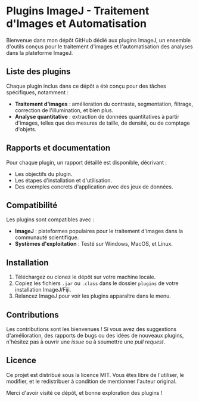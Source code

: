 # Plugins ImageJ - Traitement d'Images et Automatisation

Bienvenue dans mon dépôt GitHub dédié aux plugins ImageJ, un ensemble d'outils conçus pour le traitement d'images et l'automatisation des analyses dans la plateforme ImageJ.

## Liste des plugins

Chaque plugin inclus dans ce dépôt a été conçu pour des tâches spécifiques, notamment :

- **Traitement d'images** : amélioration du contraste, segmentation, filtrage, correction de l'illumination, et bien plus.
- **Analyse quantitative** : extraction de données quantitatives à partir d'images, telles que des mesures de taille, de densité, ou de comptage d'objets.

## Rapports et documentation

Pour chaque plugin, un rapport détaillé est disponible, décrivant :

- Les objectifs du plugin.
- Les étapes d'installation et d'utilisation.
- Des exemples concrets d'application avec des jeux de données.

## Compatibilité

Les plugins sont compatibles avec :

- **ImageJ** : plateformes populaires pour le traitement d'images dans la communauté scientifique.
- **Systèmes d'exploitation** : Testé sur Windows, MacOS, et Linux.

## Installation

1. Téléchargez ou clonez le dépôt sur votre machine locale.
2. Copiez les fichiers `.jar` ou `.class` dans le dossier `plugins` de votre installation ImageJ/Fiji.
3. Relancez ImageJ pour voir les plugins apparaître dans le menu.

## Contributions

Les contributions sont les bienvenues ! Si vous avez des suggestions d'amélioration, des rapports de bugs ou des idées de nouveaux plugins, n'hésitez pas à ouvrir une *issue* ou à soumettre une *pull request*.

## Licence

Ce projet est distribué sous la licence MIT. Vous êtes libre de l'utiliser, le modifier, et le redistribuer à condition de mentionner l'auteur original.

Merci d'avoir visité ce dépôt, et bonne exploration des plugins !
